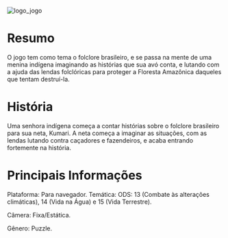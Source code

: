 ![logo_jogo](https://user-images.githubusercontent.com/60543170/122801619-bf3a5600-d29a-11eb-8669-8f70f881f59f.png)
# Resumo #
O jogo tem como tema o folclore brasileiro, e se passa na mente de uma menina indígena imaginando as histórias que sua avó conta, e lutando com a ajuda das lendas folclóricas para proteger a Floresta Amazônica daqueles que tentam destruí-la.
# História #
Uma senhora indígena começa a contar histórias sobre o folclore brasileiro para sua neta, Kumari. A neta começa a imaginar as situações, com as lendas lutando contra caçadores e fazendeiros, e acaba entrando fortemente na história.
# Principais Informações #
Plataforma: Para navegador.
Temática: ODS: 13 (Combate às alterações climáticas), 14 (Vida na Água) e 15 (Vida Terrestre).

Câmera: Fixa/Estática.

Gênero: Puzzle.
